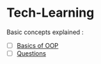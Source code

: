 # Tech-Learning
Basic concepts explained :
  - [ ] [Basics of OOP](OOP-Basic.md)
  - [ ] [Questions](Questions.md)
